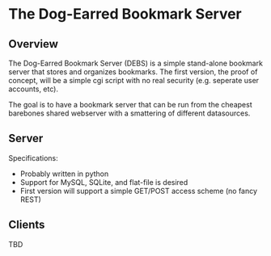 # The Dog-Earred Bookmark Server #

## Overview ##

The Dog-Earred Bookmark Server (DEBS) is a simple stand-alone bookmark server that stores and organizes bookmarks. The first version, the proof of concept, will be a simple cgi script with no real security (e.g. seperate user accounts, etc).

The goal is to have a bookmark server that can be run from the cheapest barebones shared webserver with a smattering of different datasources.

## Server ##

Specifications:
*  Probably written in python
*  Support for MySQL, SQLite, and flat-file is desired
*  First version will support a simple GET/POST access scheme (no fancy REST)

## Clients ##

TBD



